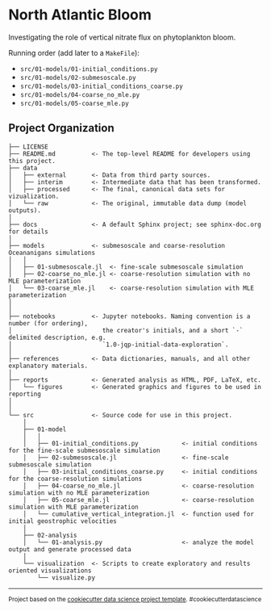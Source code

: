 North Atlantic Bloom
==============================

Investigating the role of vertical nitrate flux on phytoplankton bloom.

Running order (add later to a `MakeFile`):
   - `src/01-models/01-initial_conditions.py`
   - `src/01-models/02-submesoscale.py`
   - `src/01-models/03-initial_conditions_coarse.py`
   - `src/01-models/04-coarse_no_mle.py`
   - `src/01-models/05-coarse_mle.py`

Project Organization
------------

    ├── LICENSE
    ├── README.md          <- The top-level README for developers using this project.
    ├── data
    │   ├── external       <- Data from third party sources.
    │   ├── interim        <- Intermediate data that has been transformed.
    │   ├── processed      <- The final, canonical data sets for vizualization.
    │   └── raw            <- The original, immutable data dump (model outputs).
    │
    ├── docs               <- A default Sphinx project; see sphinx-doc.org for details
    │
    ├── models             <- submesoscale and coarse-resolution Oceananigans simulations
    │   │
    │   ├── 01-submesoscale.jl  <- fine-scale submesoscale simulation
    │   ├── 02-coarse_no_mle.jl <- coarse-resolution simulation with no MLE parameterization
    │   └── 03-coarse_mle.jl    <- coarse-resolution simulation with MLE parameterization
    │
    │
    ├── notebooks          <- Jupyter notebooks. Naming convention is a number (for ordering),
    │                         the creator's initials, and a short `-` delimited description, e.g.
    │                         `1.0-jqp-initial-data-exploration`.
    │
    ├── references         <- Data dictionaries, manuals, and all other explanatory materials.
    │
    ├── reports            <- Generated analysis as HTML, PDF, LaTeX, etc.
    │   └── figures        <- Generated graphics and figures to be used in reporting
    │
    │
    └── src                <- Source code for use in this project.
        │
        ├── 01-model
        │   │                 
        │   ├── 01-initial_conditions.py            <- initial conditions for the fine-scale submesoscale simulation
        │   ├── 02-submesoscale.jl                  <- fine-scale submesoscale simulation
        │   ├── 03-initial_conditions_coarse.py     <- initial conditions for the coarse-resolution simulations
        │   ├── 04-coarse_no_mle.jl                 <- coarse-resolution simulation with no MLE parameterization
        │   ├── 05-coarse_mle.jl                    <- coarse-resolution simulation with MLE parameterization
        │   └── cumulative_vertical_integration.jl  <- function used for initial geostrophic velocities
        │   
        ├── 02-analysis
        │   └── 01-analysis.py                      <- analyze the model output and generate processed data        
        │
        └── visualization  <- Scripts to create exploratory and results oriented visualizations
            └── visualize.py


--------

<p><small>Project based on the <a target="_blank" href="https://drivendata.github.io/cookiecutter-data-science/">cookiecutter data science project template</a>. #cookiecutterdatascience</small></p>
